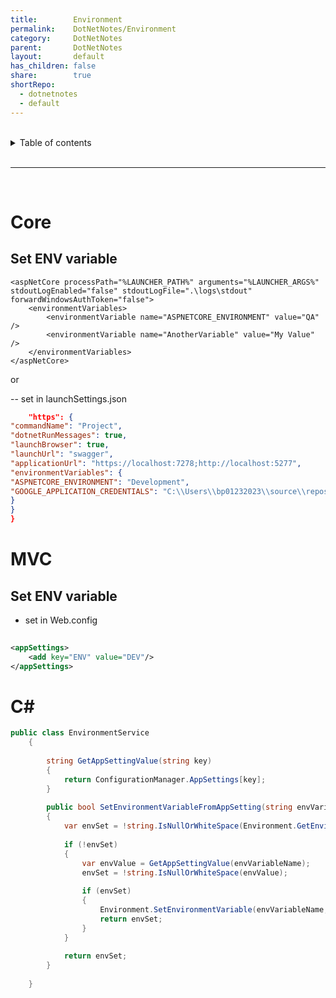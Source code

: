 ```yaml
---
title:        Environment    
permalink:    DotNetNotes/Environment    
category:     DotNetNotes    
parent:       DotNetNotes    
layout:       default    
has_children: false    
share:        true    
shortRepo:    
  - dotnetnotes    
  - default    
---
```

    
    
<br/>    
    
<details markdown="block">    
<summary>    
Table of contents    
</summary>    
{: .text-delta }    
1. TOC    
{:toc}    
</details>    
    
<br/>    
    
***    
    
<br/>    
    
# Core    
    
## Set ENV variable    
    
```xmls    
<aspNetCore processPath="%LAUNCHER_PATH%" arguments="%LAUNCHER_ARGS%" stdoutLogEnabled="false" stdoutLogFile=".\logs\stdout" forwardWindowsAuthToken="false">    
    <environmentVariables>    
        <environmentVariable name="ASPNETCORE_ENVIRONMENT" value="QA" />    
        <environmentVariable name="AnotherVariable" value="My Value" />    
    </environmentVariables>    
</aspNetCore>    
```    
    
or    
    
-- set in launchSettings.json    
    
```json    
    "https": {    
"commandName": "Project",    
"dotnetRunMessages": true,    
"launchBrowser": true,    
"launchUrl": "swagger",    
"applicationUrl": "https://localhost:7278;http://localhost:5277",    
"environmentVariables": {    
"ASPNETCORE_ENVIRONMENT": "Development",    
"GOOGLE_APPLICATION_CREDENTIALS": "C:\\Users\\bp01232023\\source\\repos\\GoogleCloudLogging\\application_default_credentials.json"    
}    
}    
}    
```    
    
# MVC    
    
## Set ENV variable    
    
- set in Web.config    
    
```xml    
    
<appSettings>    
    <add key="ENV" value="DEV"/>    
</appSettings>    
```    
    
# C#    
    
```csharp    
public class EnvironmentService    
    {    
    
        string GetAppSettingValue(string key)    
        {    
            return ConfigurationManager.AppSettings[key];    
        }    
    
        public bool SetEnvironmentVariableFromAppSetting(string envVariableName)    
        {    
            var envSet = !string.IsNullOrWhiteSpace(Environment.GetEnvironmentVariable(envVariableName));    
    
            if (!envSet)    
            {    
                var envValue = GetAppSettingValue(envVariableName);    
                envSet = !string.IsNullOrWhiteSpace(envValue);    
    
                if (envSet)    
                {    
                    Environment.SetEnvironmentVariable(envVariableName, envValue);    
                    return envSet;    
                }    
            }    
    
            return envSet;    
        }    
    
    }    
```